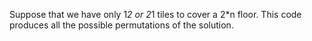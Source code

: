 Suppose that we have only 1*2 or 2*1 tiles to cover a 2*n floor. This code produces all the possible permutations of the solution.
